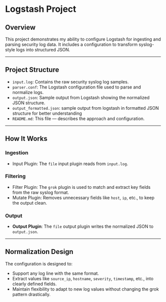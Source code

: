 # Logstash Project

## Overview
This project demonstrates my ability to configure Logstash for ingesting and parsing security log data. It includes a configuration to transform syslog-style logs into structured JSON.

---

## Project Structure
- `input.log`: Contains the raw security syslog log samples.
- `parser.conf`: The Logstash configuration file used to parse and normalize logs.
- `output.json`: Sample output from Logstash showing the normalized JSON structure.
- `output_formatted.json`: sample output from logstash in formatted JSON structure for better understanding
- `README.md`: This file — describes the approach and configuration.

---

## How It Works

### Ingestion
- Input Plugin: The `file` input plugin reads from `input.log`.

### Filtering
- Filter Plugin: The `grok` plugin is used to match and extract key fields from the raw syslog format.
- Mutate Plugin: Removes unnecessary fields like `host`, `ip`, etc., to keep the output clean.

### Output
- **Output Plugin**: The `file` output plugin writes the normalized JSON to `output.json`.

---

## Normalization Design
The configuration is designed to:
- Support any log line with the same format.
- Extract values like `source_ip`, `hostname`, `severity`, `timestamp`, etc., into clearly defined fields.
- Maintain flexibility to adapt to new log values without changing the grok pattern drastically.
